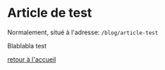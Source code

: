 # Article de test

Normalement, situé à l'adresse: `/blog/article-test`
<p> Blablabla test </p>

[retour à l'accueil](/)